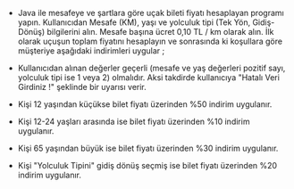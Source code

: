 * Java ile mesafeye ve şartlara göre uçak bileti fiyatı hesaplayan programı yapın. Kullanıcıdan Mesafe (KM), yaşı ve yolculuk tipi (Tek Yön, Gidiş-Dönüş) bilgilerini alın. Mesafe başına ücret 0,10 TL / km olarak alın. İlk olarak uçuşun toplam fiyatını hesaplayın ve sonrasında ki koşullara göre müşteriye aşağıdaki indirimleri uygular ;

 *   Kullanıcıdan alınan değerler geçerli (mesafe ve yaş değerleri pozitif sayı, yolculuk tipi ise 1 veya 2) olmalıdır. Aksi takdirde kullanıcıya "Hatalı Veri Girdiniz !" şeklinde bir uyarısı verir.
 *   Kişi 12 yaşından küçükse bilet fiyatı üzerinden %50 indirim uygulanır.
 *   Kişi 12-24 yaşları arasında ise bilet fiyatı üzerinden %10 indirim uygulanır.
 *   Kişi 65 yaşından büyük ise bilet fiyatı üzerinden %30 indirim uygulanır.
 *   Kişi "Yolculuk Tipini" gidiş dönüş seçmiş ise bilet fiyatı üzerinden %20 indirim uygulanır.